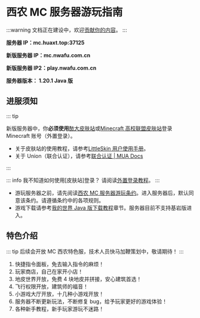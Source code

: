 # 西农 MC 服务器游玩指南

:::warning
文档正在建设中，欢迎[贡献你的内容](/guide/contributing.html)。
:::

**服务器 IP：mc.huaxt.top:37125**

**新版服务器 IP：mc.nwafu.com.cn**

**新版服务器 IP2：play.nwafu.com.cn**

**服务器版本： 1.20.1 Java 版**

## 进服须知

::: tip

新版服务器中，你**必须使用**[䙶大皮肤站](https://skin.nwafu.com.cn)或[Minecraft 高校联盟皮肤站](https://skin.mualliance.ltd)登录 Minecraft 账号（外置登录）。

- 关于皮肤站的使用教程，请参考[LittleSkin 用户使用手册](https://manual.littlesk.in/)。
- 关于 Union（联合认证），请参考[联合认证 | MUA Docs](https://docs.mualliance.cn/zh/dev/union/auth)

:::

::: info 我不知道如何使用[皮肤站]登录？
请阅读[外置登录教程](/tutorial/server/serverauth.html)。
:::

- 游玩服务器之前，请先阅读[西农 MC 服务器游玩条约](/tutorial/server/serverrules.html)。进入服务器后，默认同意该条约。请遵循条约中的各项规则。
- 游戏下载请参考[我的世界 Java 版下载教程](/tutorial/minecraft_game_guide/download_game_java_edition.html)章节。服务器目前不支持基岩版进入。

## 特色介绍

::: tip 后续会开放 MC 西农特色服，技术人员快马加鞭策划中，敬请期待！
:::

1. 快捷指令面板，免去输入指令的麻烦！
2. 玩家商店，自己在家开小店！
3. 地皮世界开放，免费 4 块地皮并拼接，安心建筑首选！
4. 飞行权限开放，建筑师的福音！
5. 小游戏大厅开放，十几种小游戏开放！
6. 服务器不断更新玩法，不断修复 bug，给予玩家更好的游戏体验！
7. 各种新手教程，新手玩家游玩不迷路！

